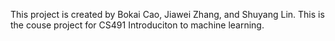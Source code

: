 This project is created by Bokai Cao, Jiawei Zhang, and Shuyang Lin.
This is the couse project for CS491 Introduciton to machine learning.
